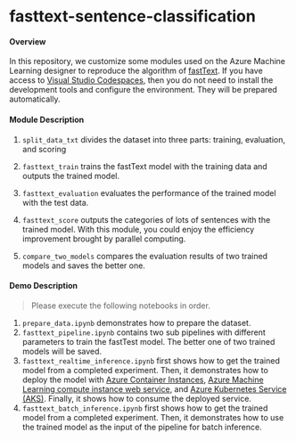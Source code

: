 <!-- #region -->
# fasttext-sentence-classification

#### Overview
In this repository, we customize some modules used on the Azure Machine Learning designer to reproduce the algorithm of [fastText](https://arxiv.org/pdf/1607.01759.pdf). 
If you have access to [Visual Studio Codespaces](https://visualstudio.microsoft.com/services/visual-studio-codespaces/), then you do not need to install the development tools and configure the environment. They will be prepared automatically. 

#### Module Description
1. ```split_data_txt``` divides the dataset into three parts: training, evaluation, and scoring

3. ```fasttext_train``` trains the fastText model with the training data and outputs the trained model.

4. ```fasttext_evaluation``` evaluates the performance of the trained model with the test data.

5. ```fasttext_score``` outputs the categories of lots of sentences with the trained model. With this module, you could enjoy the efficiency improvement brought by parallel computing.

7. ```compare_two_models``` compares the evaluation results of two trained models and saves the better one.



#### Demo Description
> Please execute the following notebooks in order. 
1. ```prepare_data.ipynb``` demonstrates how to prepare the dataset. 
2. ```fasttext_pipeline.ipynb``` contains two sub pipelines with different parameters to train the fastTest model. The better one of two trained models will be saved.
3. ```fasttext_realtime_inference.ipynb``` first shows how to get the trained model from a completed experiment. Then, it demonstrates how to deploy the model with [Azure Container Instances](https://docs.microsoft.com/en-us/azure/machine-learning/how-to-deploy-azure-container-instance), [Azure Machine Learning compute instance web service](https://docs.microsoft.com/en-us/azure/machine-learning/how-to-deploy-local-container-notebook-vm), and [Azure Kubernetes Service (AKS)](https://docs.microsoft.com/en-us/azure/machine-learning/how-to-deploy-azure-kubernetes-service). Finally, it shows how to consume the deployed service.
4. ```fasttext_batch_inference.ipynb```  first shows how to get the trained model from a completed experiment.  Then, it demonstrates how to use the trained model as the input of the pipeline for batch inference.
